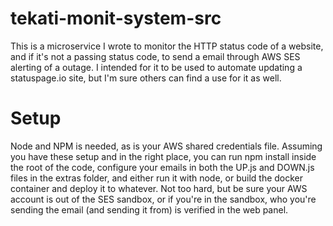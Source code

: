 # tekati-monit-system-src

This is a microservice I wrote to monitor the HTTP status code of a website, and if it's not a passing status code, to send a email through AWS SES alerting of a outage.
I intended for it to be used to automate updating a statuspage.io site, but I'm sure others can find a use for it as well. 

# Setup
Node and NPM is needed, as is your AWS shared credentials file. Assuming you have these setup and in the right place, you can run npm install inside the root of the code, configure
your emails in both the UP.js and DOWN.js files in the extras folder, and either run it with node, or build the docker container and deploy it to whatever. Not too hard, but be sure
your AWS account is out of the SES sandbox, or if you're in the sandbox, who you're sending the email (and sending it from) is verified in the web panel.
